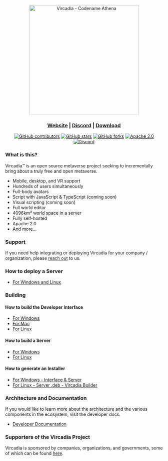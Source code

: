 <p align="center"><a href="https://vircadia.com/"><img src="interface/resources/images/vircadia-banner.svg" alt="Vircadia - Codename Athena" width="350"/></a></p>
<h3 align="center"><a href="https://vircadia.com/">Website</a> | <a href="https://discordapp.com/invite/Pvx2vke">Discord</a> | <a href="https://vircadia.com/download-vircadia/">Download</a></h3>
<p align="center">
    <a href="https://vircadia.com/contribute"><img alt="GitHub contributors" src="https://img.shields.io/github/contributors/vircadia/vircadia"></a>
    <a href="https://github.com/vircadia/vircadia/stargazers"><img alt="GitHub stars" src="https://img.shields.io/github/stars/vircadia/vircadia"></a>
    <a href="https://github.com/vircadia/vircadia/network"><img alt="GitHub forks" src="https://img.shields.io/github/forks/vircadia/vircadia"></a>
    <a href="https://www.apache.org/licenses/LICENSE-2.0"><img alt="Apache 2.0" src="https://img.shields.io/badge/license-Apache--2.0-%230A7BBB?style=flat"></a>
    <a href="https://discordapp.com/invite/Pvx2vke"><img alt="Discord" src="https://img.shields.io/discord/564926326025224212?style=flat"></a>

### What is this?

Vircadia™ is an open source metaverse project seeking to incrementally bring about a truly free and open metaverse.

* Mobile, desktop, and VR support
* Hundreds of users simultaneously
* Full-body avatars
* Script with JavaScript & TypeScript (coming soon)
* Visual scripting (coming soon)
* Full world editor
* 4096km³ world space in a server
* Fully self-hosted
* Apache 2.0
* And more...

### Support

If you need help integrating or deploying Vircadia for your company / organization, please [reach out](https://vircadia.com/#contact) to us.

### How to deploy a Server

- [For Windows and Linux](https://vircadia.com/deploy-a-server/)

### Building

#### How to build the Developer Interface

- [For Windows](https://github.com/vircadia/vircadia/blob/master/BUILD_WIN.md)
- [For Mac](https://github.com/vircadia/vircadia/blob/master/BUILD_OSX.md)
- [For Linux](https://github.com/vircadia/vircadia/blob/master/BUILD_LINUX.md)

#### How to build a Server

- [For Windows](https://github.com/vircadia/vircadia/blob/master/BUILD_WIN.md)
- [For Linux](https://github.com/vircadia/vircadia/blob/master/BUILD_LINUX.md)

#### How to generate an Installer

- [For Windows - Interface & Server](https://github.com/vircadia/vircadia/blob/master/INSTALLER.md)
- [For Linux - Server .deb - Vircadia Builder](INSTALLER.md#ubuntu-1804--deb)

### Architecture and Documentation

If you would like to learn more about the architecture and the various components in the ecosystem, visit the developer docs.

- [Developer Documentation](https://docs.vircadia.dev/)

### Supporters of the Vircadia Project

Vircadia is sponsored by companies, organizations, and governments, some of which can be found [here](https://vircadia.com/#partners).
